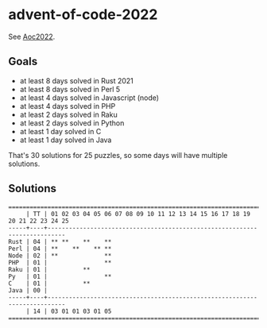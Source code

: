 # advent-of-code-2022

See [Aoc2022](https://adventofcode.com/2022/).

## Goals

- at least 8 days solved in Rust 2021
- at least 8 days solved in Perl 5
- at least 4 days solved in Javascript (node)
- at least 4 days solved in PHP
- at least 2 days solved in Raku
- at least 2 days solved in Python
- at least 1 day solved in C
- at least 1 day solved in Java

That's 30 solutions for 25 puzzles, so some days will have multiple solutions.

## Solutions

```text
======================================================================================
     | TT | 01 02 03 04 05 06 07 08 09 10 11 12 13 14 15 16 17 18 19 20 21 22 23 24 25
-----+----+---------------------------------------------------------------------------
Rust | 04 | ** **    **    **
Perl | 04 | **    **    ** **
Node | 02 | **             **
PHP  | 01 |                **
Raku | 01 |          **
Py   | 01 |                **
C    | 01 |          **
Java | 00 |
-----+----+---------------------------------------------------------------------------
     | 14 | 03 01 01 03 01 05
======================================================================================
```
